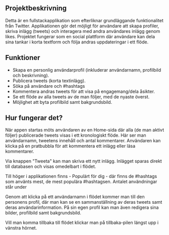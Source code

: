## Projektbeskrivning

Detta är en fullstackapplikation som efterliknar grundläggande funktionalitet från Twitter. Applikationen gör det möjligt för användare att skapa profiler, skriva inlägg (tweets) och interagera med andra användares inlägg genom likes. Projektet fungerar som en social plattform där användare kan dela sina tankar i korta textform och följa andras uppdateringar i ett flöde.

## Funktioner

- Skapa en personlig användarprofil (inkluderar användarnamn, profilbild och beskrivning).
- Publicera tweets (korta textinlägg).
- Söka på användare och #hashtags
- Kommentera andras tweets för att visa på engagemang/dela åsikter.
- Se ett flöde av alla tweets av de man följer, med de nyaste överst.
- Möjlighet att byta profilbild samt bakgrundsbild.

## Hur fungerar det?

När appen startas möts användaren av en Home-sida där alla (de man aktivt följer) publicerade tweets visas i ett kronologiskt flöde. Här ser man användarnamn, tweetens innehåll och antal kommentarer. Användaren kan klicka på en pratbubbla för att kommentera ett inlägg eller läsa kommentarer.

Via knappen "Tweeta" kan man skriva ett nytt inlägg. Inlägget sparas direkt till databasen och visas omedelbart i flödet.

Till höger i applikationen finns - Populärt för dig - där finns de #hashtags som använts mest, de mest populära #hashtagsen. Antalet användningar står under

Genom att klicka på ett användarnamn i flödet kommer man till den personens profil, där man kan se en sammanställning av deras tweets samt deras användarinformation. På sin egen profil kan man även redigera sina bilder, profilbild samt bakgrundsbild.

Vill man komma tillbaka till flödet klickar man på tillbaka-pilen längst upp i vänstra hörnet.
